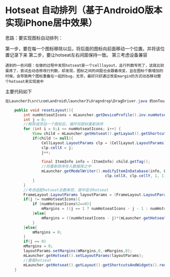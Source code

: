 # Hotseat 自动排列（基于AndroidO版本实现iPhone居中效果）

思路：要实现图标自动排列：

第一步，要在每一个图标移除以后，将后面的图标向前面移动一个位置。并将该位置记录下来
第二步，要让hotseat左右间距保持一致。
第三考虑设备兼容

    遇到的一些问题：在做的过程中发现hotseat是一个celllayout，且行列数写死了，这就比较蛋疼了，尝试去动态修改行列数，却发现，图标之间的间距也会跟着改变，且在图标个数增加的时候，会导致两个图标重叠在一起的bug，无奈，最好只好通过改变margin的方式动态移动整个hotseat来实现居中

  主要代码如下

```java
在Launcher3\src\com\android\launcher3\dragndrop\DragDriver.java 的onTouchEvent()方法中添加如下方法的调用

	public void resetLayout(){
		int numHotseatIcons = mLauncher.getDeviceProfile().inv.numHotseatIcons;
        int j = 0;
		//移除或添加一个图标后，循环将图标重新排序
		for (int i = 0;i <= numHotseatIcons; i++) {
            View child = mLauncher.getHotseat().getLayout().getShortcutsAndWidgets().getChildAt(i,0);
			if(child != null){
	            CellLayout.LayoutParams clp = (CellLayout.LayoutParams) child.getLayoutParams();
				clp.cellX = j;
				j++;
			
				final ItemInfo info = (ItemInfo) child.getTag();
				//将重新排序存入数据库之中
				mLauncher.getModelWriter().modifyItemInDatabase(info, LauncherSettings.Favorites.CONTAINER_HOTSEAT, -1,
				                            clp.cellX, clp.cellY, 1, 1);
			}		
        }
		//考虑适配hotseat总数单双，居中显示hotseat
		FrameLayout.LayoutParams layoutParams = (FrameLayout.LayoutParams) mLauncher.getHotseat().getLayoutParams();
		if(j != numHotseatIcons){
			if (numHotseatIcons%2==0){
				mMargins = ((j == 1 ? numHotseatIcons - j - 1 : numHotseatIcons - j)*(mLauncher.getHotseat().getLayout().getMeasuredWidth() - (mLauncher.getDeviceProfile().hotseatLeftPadding * 2)))/(2*numHotseatIcons);
			}else{
				mMargins = ((numHotseatIcons - j)*(mLauncher.getHotseat().getLayout().getMeasuredWidth() - (mLauncher.getDeviceProfile().hotseatLeftPadding * 2)))/(2*numHotseatIcons);
			}
		}else{
			mMargins = 0;
		}
		if(j == 0)
		mMargins = 0;
		layoutParams.setMargins(mMargins,0,-mMargins,0);
		mLauncher.getHotseat().setLayoutParams(layoutParams);
		//重载hotseat
		mLauncher.getHotseat().getLayout().getShortcutsAndWidgets().requestLayout();
	}
```